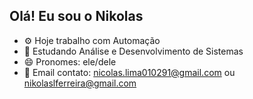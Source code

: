 ## Olá! Eu sou o Nikolas

- ⚙️ Hoje trabalho com Automação
- 📖 Estudando Análise e Desenvolvimento de Sistemas
- 😄 Pronomes: ele/dele
- 📧 Email contato: nicolas.lima010291@gmail.com ou nikolaslferreira@gmail.com
